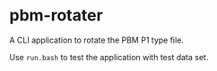# pbm-rotater
A CLI application to rotate the PBM P1 type file.


Use `run.bash` to test the application with test data set.
